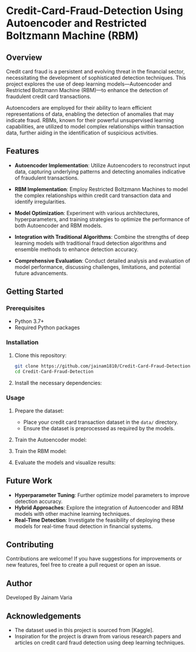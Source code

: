 # Credit-Card-Fraud-Detection Using Autoencoder and Restricted Boltzmann Machine (RBM)

## Overview

Credit card fraud is a persistent and evolving threat in the financial sector, necessitating the development of sophisticated detection techniques. This project explores the use of deep learning models—Autoencoder and Restricted Boltzmann Machine (RBM)—to enhance the detection of fraudulent credit card transactions.

Autoencoders are employed for their ability to learn efficient representations of data, enabling the detection of anomalies that may indicate fraud. RBMs, known for their powerful unsupervised learning capabilities, are utilized to model complex relationships within transaction data, further aiding in the identification of suspicious activities.

## Features

- **Autoencoder Implementation**: Utilize Autoencoders to reconstruct input data, capturing underlying patterns and detecting anomalies indicative of fraudulent transactions.
  
- **RBM Implementation**: Employ Restricted Boltzmann Machines to model the complex relationships within credit card transaction data and identify irregularities.

- **Model Optimization**: Experiment with various architectures, hyperparameters, and training strategies to optimize the performance of both Autoencoder and RBM models.

- **Integration with Traditional Algorithms**: Combine the strengths of deep learning models with traditional fraud detection algorithms and ensemble methods to enhance detection accuracy.

- **Comprehensive Evaluation**: Conduct detailed analysis and evaluation of model performance, discussing challenges, limitations, and potential future advancements.


## Getting Started

### Prerequisites

- Python 3.7+
- Required Python packages

### Installation

1. Clone this repository:
    ```bash
    git clone https://github.com/jainam1810/Credit-Card-Fraud-Detection.git
    cd Credit-Card-Fraud-Detection
    ```

2. Install the necessary dependencies:

### Usage

1. Prepare the dataset:
   - Place your credit card transaction dataset in the `data/` directory.
   - Ensure the dataset is preprocessed as required by the models.

2. Train the Autoencoder model:

3. Train the RBM model:

4. Evaluate the models and visualize results:


## Future Work

- **Hyperparameter Tuning**: Further optimize model parameters to improve detection accuracy.
- **Hybrid Approaches**: Explore the integration of Autoencoder and RBM models with other machine learning techniques.
- **Real-Time Detection**: Investigate the feasibility of deploying these models for real-time fraud detection in financial systems.

## Contributing

Contributions are welcome! If you have suggestions for improvements or new features, feel free to create a pull request or open an issue.

## Author

Developed By Jainam Varia

## Acknowledgements

- The dataset used in this project is sourced from [Kaggle].
- Inspiration for the project is drawn from various research papers and articles on credit card fraud detection using deep learning techniques.
